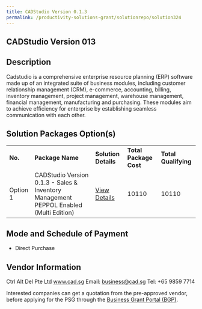 ```yaml
---
title: CADStudio Version 0.1.3
permalink: /productivity-solutions-grant/solutionrepo/solution324
---
```


## CADStudio Version 013

## Description

Cadstudio is a comprehensive enterprise resource planning (ERP) software made up of an integrated suite of business modules, including customer relationship management (CRM), e-commerce, accounting, billing, inventory management, project management, warehouse management, financial management, manufacturing and purchasing. These modules aim to achieve efficiency for enterprise by establishing seamless communication with each other.

## Solution Packages Option(s)

<table>
<tr>
<td><b>No.</b></td>
<td><b>Package Name</b></td>
<td><b>Solution Details</b></td>
<td><b>Total Package Cost</b></td>
<td><b>Total Qualifying</b></td>
</tr>
<tr>
<td>Option 1</td>
<td>CADStudio Version 0.1.3 - Sales & Inventory Management PEPPOL Enabled (Multi Edition)</td>
<td><a href='https://www.gobusiness.gov.sg/images/psg/Ctrl_Alt_Del_20200158_Annex_3_20200625145455_Part_3.pdf'>View Details</a></td>
<td>10110</td>
<td>10110</td>
</tr>
</table>

## Mode and Schedule of Payment

 - Direct Purchase

## Vendor Information

 Ctrl Alt Del Pte Ltd
www.cad.sg
Email: business@cad.sg
Tel: +65 9859 7714

Interested companies can get a quotation from the pre-approved vendor, before applying for the PSG through the <a href='https://www.businessgrants.gov.sg/'>Business Grant Portal (BGP)</a>.
<script src="/jquery/resize-tables.js"></script>
